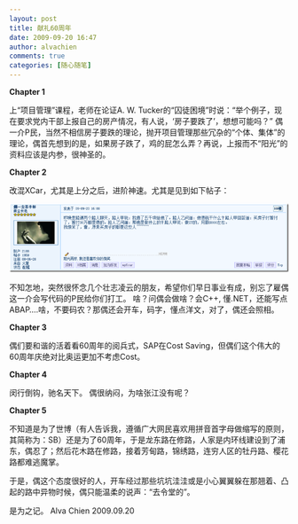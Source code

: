 ```yaml
---
layout: post
title: 献礼60周年
date: 2009-09-20 16:47
author: alvachien
comments: true
categories: [随心随笔]
---
```

**Chapter 1**

上“项目管理”课程，老师在论证A. W. Tucker的“囚徒困境”时说：“举个例子，现在要求党内干部上报自己的房产情况，有人说，‘房子要跌了’，想想可能吗？”
偶一介P民，当然不相信房子要跌的理论，抛开项目管理那些冗杂的“个体、集体”的理论，偶首先想到的是，如果房子跌了，鸡的屁怎么弄？再说，上报而不“阳光”的资料应该是内参，很神圣的。

**Chapter 2**

改混XCar，尤其是上分之后，进阶神速。尤其是见到如下帖子：

![Image 1](/assets/uploads/2010/10/IMAGE_1.png)


不知怎地，突然很怀念几个壮志凌云的朋友，希望你们早日事业有成，别忘了雇偶这一介会写代码的P民给你们打工。
啥？问偶会做啥？会C++, 懂.NET，还能写点ABAP….啥，不要码农？那偶还会开车，码字，懂点洋文，对了，偶还会照相。

**Chapter 3**

偶们要和谐的活着看60周年的阅兵式，SAP在Cost Saving，但偶们这个伟大的60周年庆绝对比奥运更加不考虑Cost。

**Chapter 4**

闵行倒钩，驰名天下。
偶很纳闷，为啥张江没有呢？

**Chapter 5**

不知道是为了世博（有人告诉我，遵循广大网民喜欢用拼音首字母做缩写的原则，其简称为：SB）还是为了60周年，于是龙东路在修路，人家是内环线建设到了浦东，偶忍了；然后花木路在修路，接着芳甸路，锦绣路，连穷人区的牡丹路、樱花路都难逃魔掌。

于是，偶这个态度很好的人，开车经过那些坑坑洼洼或是小心翼翼躲在那翘着、凸起的路中异物时候，偶只能温柔的说声：“去令堂的”。

是为之记。
Alva Chien
2009.09.20
